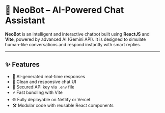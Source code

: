 # 🧠 NeoBot – AI-Powered Chat Assistant

**NeoBot** is an intelligent and interactive chatbot built using **ReactJS** and **Vite**, powered by advanced AI (Gemini API). It is designed to simulate human-like conversations and respond instantly with smart replies.

---

## ✨ Features

- 🧠 AI-generated real-time responses  
- 💬 Clean and responsive chat UI  
- 🔐 Secured API key via `.env` file  
- ⚡ Fast bundling with Vite  
- 🌐 Fully deployable on Netlify or Vercel  
- 🛠️ Modular code with reusable React components


